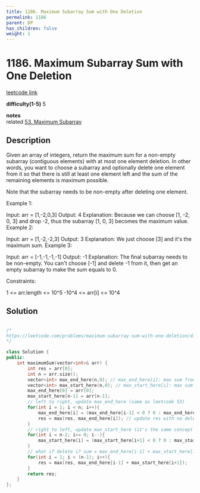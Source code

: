 ```yaml
---
title: 1186. Maximum Subarray Sum with One Deletion
permalink: 1186
parent: DP
has_children: false
weight: 1
---
```

# 1186. Maximum Subarray Sum with One Deletion

[leetcode link](https://leetcode.com/problems/maximum-subarray-sum-with-one-deletion/)

**difficulty(1-5)** 
5

**notes**   
related [53. Maximum Subarray](53)

## Description

Given an array of integers, return the maximum sum for a non-empty subarray (contiguous elements) with at most one element deletion. In other words, you want to choose a subarray and optionally delete one element from it so that there is still at least one element left and the sum of the remaining elements is maximum possible.

Note that the subarray needs to be non-empty after deleting one element.

 

Example 1:

Input: arr = [1,-2,0,3]
Output: 4
Explanation: Because we can choose [1, -2, 0, 3] and drop -2, thus the subarray [1, 0, 3] becomes the maximum value.
Example 2:

Input: arr = [1,-2,-2,3]
Output: 3
Explanation: We just choose [3] and it's the maximum sum.
Example 3:

Input: arr = [-1,-1,-1,-1]
Output: -1
Explanation: The final subarray needs to be non-empty. You can't choose [-1] and delete -1 from it, then get an empty subarray to make the sum equals to 0.
 

Constraints:

1 <= arr.length <= 10^5
-10^4 <= arr[i] <= 10^4

## Solution

```c++

/*
https://leetcode.com/problems/maximum-subarray-sum-with-one-deletion/discuss/377397/Intuitive-Java-Solution-With-Explanation
*/

class Solution {
public:
    int maximumSum(vector<int>& arr) {
        int res = arr[0];
        int n = arr.size();
        vector<int> max_end_here(n,0); // max_end_here[i]: max sum from [0,i] that must end with arr[i]
        vector<int> max_start_here(n,0); // max_start_here[i]: max sum from [i,n-1] that must start with arr[i]
        max_end_here[0] = arr[0];
        max_start_here[n-1] = arr[n-1];
        // left to right, update max_end_here (same as leetcode 53)
        for(int i = 1; i < n; i++){
            max_end_here[i] = (max_end_here[i-1] < 0 ? 0 : max_end_here[i-1]) + arr[i];
            res = max(res, max_end_here[i]); // update res with no deletion max sum
        }
        // right to left, update max_start_here (it's the same concept as max_end_here actually)
        for(int i = n-2; i>= 0; i--){
            max_start_here[i] = (max_start_here[i+1] < 0 ? 0 : max_start_here[i+1]) + arr[i];
        }
        // what if delete i? sum = max_end_here[i-1] + max_start_here[i+1]
        for(int i = 1; i < (n-1); i++){ 
            res = max(res, max_end_here[i-1] + max_start_here[i+1]);            
        }
        return res;        
    }
};
```